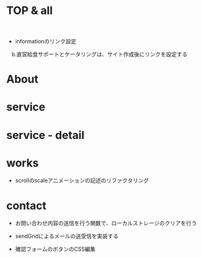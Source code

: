 # TOP & all

<!-- - TOPページのLgButtonリンクの修正
　コンポーネント利用したときにそのままリンクが設定されるように変更が必要 -->

<!-- - **Headerの修正**
　ヘッダーとして企業ロゴとハンバーガーメニューを配置しているため、
　リンククリックの際にヘッダーがかぶってしまってクリックできない。
　これを解消するために、それぞれfixedを活用して設置することで解消でいるはず -->

<!-- - Aboutのimage
 レスポンシブ修正 -->

<!-- - Worksのスワイプ誘導アイコンの位置修正
　もっといい誘導アイコンがあるのであれば、デザイン自体の変更を行う -->

<!-- - Worksアーカイブへのリンク設定
　現在関係のない写真をTOPページでスクロールするようになっている。 -->
　
<!-- - Recruitのアニメーション実装 -->
<!-- 　a.イメージ写真をクリップで隠しておいて、クリップが移動して写真が表示されるように実装 -->
<!-- 　b.イメージ写真自身もスクロールに合わせて、写真がスケール1.1程度に変化するアニメーションの実装 -->
<!-- 　c.テキストのふわっと表示の実装 -->

- informationのリンク設定
<!-- 　a.大成産業のリンクを貼るだけ -->
　b.直営給食サポートとケータリングは、サイト作成後にリンクを設定する

<!-- - infomationのリンクを順番にふわっと表示させるアニメーションの実装 -->

<!-- - footerのデザインの考察
  現在記載情報の不足も考えられる。
  そもそもFOOTERに対してどのような目的をもたせるのかを明確にする必要がある。
  a.目的を確認する
  b.目的を明確にして、記載する情報をまとめる(全体のサイトマップのようにリンク掲載は必要かも)
  c.デザインソースの確認をする
  d.デザインを行う
  e.実装する -->
<!--
- サブページのコンテンツ〜〜の部分をコンテンツのみに変更する
　冗長な記述の修正
　また、読み込みscssを特定ファイルにすることでクラス名がかぶったとしても問題ないため修正 -->

<!-- - ファイル名をjsxに統一する -->


# About

<!-- - 代表取締役の写真をテキストとほぼ同じ大きさに変更 -->

<!-- - テキストのSVGアニメーションの実装(MEAL FOR SMILE.) -->

<!-- # future -->

<!-- - セクションごとのimgスクロールアニメーション実装 -->

<!-- - テキストアニメーションの実装 -->
<!-- 　a.アニメーション考察 -->
<!-- 　b.アニメーション実装 -->

# service

<!-- - コンテンツタイトルコンポーネント化の反映 -->

<!-- - テキストアニメーションの実装
　a.futureのテキストアニメーションを実装する -->
<!--
- imgアニメーションの実装
  clip-pathを利用して左から右にクリップパスを移動させて、imgを表示させる -->

# service - detail

<!-- - imgに関しては、スクロールアニメーションを実装 -->
<!--
- テキストアニメーションの実装
　ふわっと移動しながら、表示されるアニメーションの実装 -->

<!-- - heroHeadlineのテキストCSS調整 -->

# works

<!-- - フレームありテキストをボトムから50%の位置に修正 -->

<!-- - sub imgのスクロールアニメーションの実装 -->

<!-- - content要素のトップについている横棒が伸びて、それが到達した時にimgが表示される
　さらにスクロールをすることでimgがスケール少し大きくなる実装 -->

<!-- - テキストアニメーションの実装 -->

- scrollのscaleアニメーションの記述のリファクタリング

# contact

<!-- - css読み込みワーニングの解消を行う -->

<!-- - contactページのバリデーションが効いていない
　バリデーションを加える -->

<!-- - contactの必須項目にrequireと必須項目がどれかわかるようにする -->

<!-- - お問い合わせ確認ボタンがボタン全体がクリック可能になるように実装変更 -->

- お問い合わせ内容の送信を行う関数で、ローカルストレージのクリアを行う

- sendGridによるメールの送受信を実装する

- 確認フォームのボタンのCSS編集










